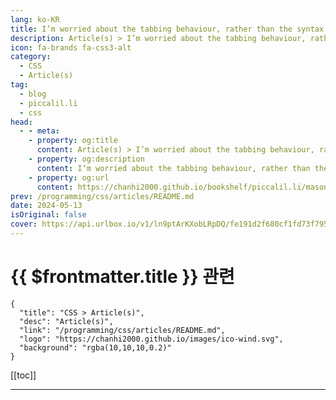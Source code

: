 ```yaml
---
lang: ko-KR
title: I’m worried about the tabbing behaviour, rather than the syntax and name of CSS masonry
description: Article(s) > I’m worried about the tabbing behaviour, rather than the syntax and name of CSS masonry
icon: fa-brands fa-css3-alt
category: 
  - CSS
  - Article(s)
tag: 
  - blog
  - piccalil.li
  - css
head:
  - - meta:
    - property: og:title
      content: Article(s) > I’m worried about the tabbing behaviour, rather than the syntax and name of CSS masonry
    - property: og:description
      content: I’m worried about the tabbing behaviour, rather than the syntax and name of CSS masonry
    - property: og:url
      content: https://chanhi2000.github.io/bookshelf/piccalil.li/masonry-and-tabbing.html
prev: /programming/css/articles/README.md
date: 2024-05-13
isOriginal: false
cover: https://api.urlbox.io/v1/ln9ptArKXobLRpDQ/fe191d2f680cf1fd73f795740e9aa8617d79f3c71028674745c49099b2f911a9/png?url=https://piccalil.li/og/masonry-and-tabbing/&width=1024&height=526&retina=true
---
```


# {{ $frontmatter.title }} 관련

```component VPCard
{
  "title": "CSS > Article(s)",
  "desc": "Article(s)",
  "link": "/programming/css/articles/README.md",
  "logo": "https://chanhi2000.github.io/images/ico-wind.svg",
  "background": "rgba(10,10,10,0.2)"
}
```

[[toc]]

---

<SiteInfo
  name="I’m worried about the tabbing behaviour, rather than the syntax and name of CSS masonry | Piccalilli"
  desc="There’s a lot of chatter about CSS masonry at the moment. Should it be called “masonry” and should it be grid? Let’s worry about the basics first.,"
  url="https://piccalil.li/blog/masonry-and-tabbing/"
  logo="https://piccalil.li/favicons/apple-touch-icon.png"
  preview="https://api.urlbox.io/v1/ln9ptArKXobLRpDQ/fe191d2f680cf1fd73f795740e9aa8617d79f3c71028674745c49099b2f911a9/png?url=https://piccalil.li/og/masonry-and-tabbing/&width=1024&height=526&retina=true"/>

<!-- TODO: 작성 -->
